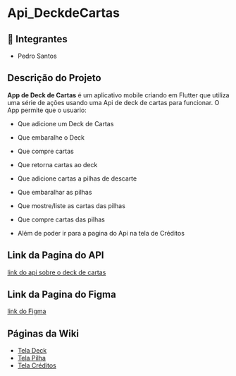 # Api_DeckdeCartas

## 👥 Integrantes

- Pedro Santos

## Descrição do Projeto

**App de Deck de Cartas** é um aplicativo mobile criando em Flutter que utiliza uma série de ações usando uma Api de deck de cartas para funcionar.
O App permite que o usuario:

- Que adicione um Deck de Cartas
- Que embaralhe o Deck
- Que compre cartas
- Que retorna cartas ao deck
- Que adicione cartas a pilhas de descarte
- Que embaralhar as pilhas
- Que mostre/liste as cartas das pilhas
- Que compre cartas das pilhas

- Além de poder ir para a pagina do Api na tela de Créditos

## Link da Pagina do API
  
[link do api sobre o deck de cartas](https://deckofcardsapi.com/?ref=public_apis&utm_medium=website)

## Link da Pagina do Figma

[link do Figma](https://www.figma.com/design/r8AAOni2qNzEvufN3XqNcp/Api_deckCartas?node-id=0-1&p=f&t=Adi3AipAE2i7kXsR-0)

## Páginas da Wiki

- [Tela Deck](https://github.com/PedroSantosMenezesdeJesus/Api_DeckdeCartas/wiki/Tela-Deck)
- [Tela Pilha](https://github.com/PedroSantosMenezesdeJesus/Api_DeckdeCartas/wiki/Tela-Pilha)
- [Tela Créditos](https://github.com/PedroSantosMenezesdeJesus/Api_DeckdeCartas/wiki/Tela-Cr%C3%A9ditos)
